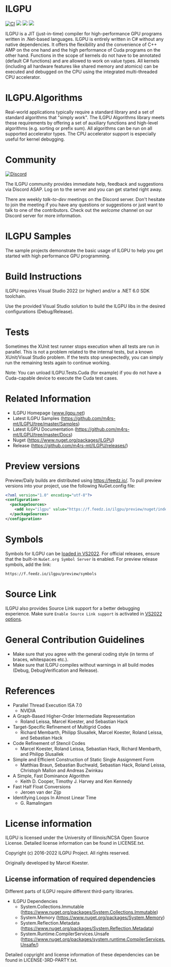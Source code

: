 # ILGPU
[![CI](https://github.com/m4rs-mt/ILGPU/actions/workflows/ci.yml/badge.svg?style=flat&branch=master&event=push)](https://github.com/m4rs-mt/ILGPU/actions/workflows/ci.yml?query=branch%3Amaster+event%3Apush)
[![](https://img.shields.io/nuget/v/ilgpu?style=flat&label=release)](https://www.nuget.org/packages/ilgpu/latest)
[![](https://img.shields.io/nuget/vpre/ilgpu?style=flat&label=pre-release)](https://www.nuget.org/packages/ilgpu/absoluteLatest)
[![](https://img.shields.io/feedz/vpre/ilgpu/preview/ilgpu?style=flat&color=blue&label=preview)](#preview-versions)


ILGPU is a JIT (just-in-time) compiler for high-performance GPU programs written in .Net-based languages.
ILGPU is entirely written in C# without any native dependencies.
It offers the flexibility and the convenience of C++ AMP on the one hand and the high performance of Cuda programs on the other hand.
Functions in the scope of kernels do not have to be annotated (default C# functions) and are allowed to work on value types.
All kernels (including all hardware features like shared memory and atomics) can be executed and debugged on the CPU using the integrated multi-threaded CPU accelerator.

# ILGPU.Algorithms

Real-world applications typically require a standard library and a set of standard algorithms that "simply work".
The ILGPU Algorithms library meets these requirements by offering a set of auxiliary functions and high-level algorithms (e.g. sorting or prefix sum).
All algorithms can be run on all supported accelerator types.
The CPU accelerator support is especially useful for kernel debugging.

# Community
[![Discord](https://img.shields.io/discord/511598552179539988?label=ILGPU)](https://discord.gg/X6RBCff)

The ILGPU community provides immediate help, feedback and suggestions via Discord ASAP.
Log on to the server and you can get started right away.

There are weekly *talk-to-dev* meetings on the Discord server.
Don't hesitate to join the meeting if you have any questions or suggestions or just want to talk to one of the contributors.
Check out the *welcome* channel on our Discord server for more information.

# ILGPU Samples

The sample projects demonstrate the basic usage of ILGPU to help you get started with high performance GPU programming.

# Build Instructions

ILGPU requires Visual Studio 2022 (or higher) and/or a .NET 6.0 SDK toolchain.

Use the provided Visual Studio solution to build the ILGPU libs
in the desired configurations (Debug/Release).

# Tests

Sometimes the XUnit test runner stops execution when all tests are run in parallel.
This is not a problem related to the internal tests, but a known XUnit/Visual Studio problem.
If the tests stop unexpectedly, you can simply run the remaining tests again to continue working.

Note: You can unload ILGPU.Tests.Cuda (for example) if you do not have a Cuda-capable device to
execute the Cuda test cases.

# Related Information
* ILGPU Homepage (www.ilgpu.net)
* Latest ILGPU Samples (https://github.com/m4rs-mt/ILGPU/tree/master/Samples)
* Latest ILGPU Documentation (https://github.com/m4rs-mt/ILGPU/tree/master/Docs)
* Nuget (https://www.nuget.org/packages/ILGPU)
* Release (https://github.com/m4rs-mt/ILGPU/releases/)

# Preview versions
Preview/Daily builds are distributed using https://feedz.io/. To pull preview versions into your project, use the following NuGet.config file:
~~~xml
<?xml version="1.0" encoding="utf-8"?>
<configuration>
  <packageSources>
    <add key="ilgpu" value="https://f.feedz.io/ilgpu/preview/nuget/index.json" />
  </packageSources>
</configuration>
~~~

# Symbols

Symbols for ILGPU can be [loaded in VS2022](https://docs.microsoft.com/en-us/visualstudio/debugger/specify-symbol-dot-pdb-and-source-files-in-the-visual-studio-debugger).
For official releases, ensure that the built-in `NuGet.org Symbol Server` is enabled. For preview release symbols, add the link:
```
https://f.feedz.io/ilgpu/preview/symbols
```

# Source Link

ILGPU also provides Source Link support for a better debugging experience. Make sure `Enable Source Link support` is activated in [VS2022 options](https://docs.microsoft.com/en-us/visualstudio/debugger/general-debugging-options-dialog-box).

# General Contribution Guidelines

* Make sure that you agree with the general coding style (in terms of braces, whitespaces etc.).
* Make sure that ILGPU compiles without warnings in all build modes (Debug, DebugVerification and Release).

# References

* Parallel Thread Execution ISA 7.0
    - NVIDIA
* A Graph-Based Higher-Order Intermediate Representation
    - Roland Leissa, Marcel Koester, and Sebastian Hack
* Target-Specific Refinement of Multigrid Codes
    - Richard Membarth, Philipp Slusallek, Marcel Koester, Roland Leissa, and Sebastian Hack
* Code Refinement of Stencil Codes
    - Marcel Koester, Roland Leissa, Sebastian Hack, Richard Membarth, and Philipp Slusallek
* Simple and Efficient Construction of Static Single Assignment Form
    - Matthias Braun, Sebastian Buchwald, Sebastian Hack, Roland Leissa, Christoph Mallon and Andreas Zwinkau
* A Simple, Fast Dominance Algorithm
    - Keith D. Cooper, Timothy J. Harvey and Ken Kennedy
* Fast Half Float Conversions
    - Jeroen van der Zijp
* Identifying Loops In Almost Linear Time
    - G. Ramalingam

# License information

ILGPU is licensed under the University of Illinois/NCSA Open Source License.
Detailed license information can be found in LICENSE.txt.

Copyright (c) 2016-2022 ILGPU Project. All rights reserved.

Originally developed by Marcel Koester.

## License information of required dependencies

Different parts of ILGPU require different third-party libraries.
* ILGPU Dependencies
    - System.Collections.Immutable
    (https://www.nuget.org/packages/System.Collections.Immutable)
    - System.Memory
    (https://www.nuget.org/packages/System.Memory)
    - System.Reflection.Metadata
    (https://www.nuget.org/packages/System.Reflection.Metadata)
    - System.Runtime.CompilerServices.Unsafe
    (https://www.nuget.org/packages/system.runtime.CompilerServices.Unsafe/)

Detailed copyright and license information of these dependencies can be found in
LICENSE-3RD-PARTY.txt.
